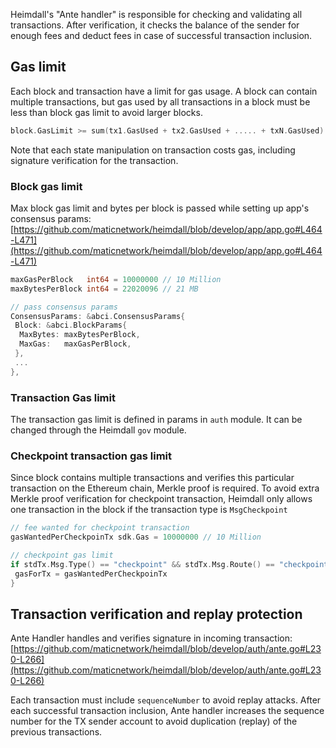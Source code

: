 Heimdall's "Ante handler" is responsible for checking and validating all transactions. After verification, it checks the balance of the sender for enough fees and deduct fees in case of successful transaction inclusion.

## Gas limit

Each block and transaction have a limit for gas usage. A block can contain multiple transactions, but gas used by all transactions in a block must be less than block gas limit to avoid larger blocks.

```go
block.GasLimit >= sum(tx1.GasUsed + tx2.GasUsed + ..... + txN.GasUsed)
```

Note that each state manipulation on transaction costs gas, including signature verification for the transaction.

### Block gas limit

Max block gas limit and bytes per block is passed while setting up app's consensus params: [https://github.com/maticnetwork/heimdall/blob/develop/app/app.go#L464-L471](https://github.com/maticnetwork/heimdall/blob/develop/app/app.go#L464-L471)

```go
maxGasPerBlock   int64 = 10000000 // 10 Million
maxBytesPerBlock int64 = 22020096 // 21 MB

// pass consensus params
ConsensusParams: &abci.ConsensusParams{
 Block: &abci.BlockParams{
  MaxBytes: maxBytesPerBlock,
  MaxGas:   maxGasPerBlock,
 },
 ...
},
```

### Transaction Gas limit

The transaction gas limit is defined in params in `auth` module. It can be changed through the Heimdall `gov` module.

### Checkpoint transaction gas limit

Since block contains multiple transactions and verifies this particular transaction on the Ethereum chain, Merkle proof is required. To avoid extra Merkle proof verification for checkpoint transaction, Heimdall only allows one transaction in the block if the transaction type is `MsgCheckpoint`

```go
// fee wanted for checkpoint transaction
gasWantedPerCheckpoinTx sdk.Gas = 10000000 // 10 Million

// checkpoint gas limit
if stdTx.Msg.Type() == "checkpoint" && stdTx.Msg.Route() == "checkpoint" {
 gasForTx = gasWantedPerCheckpoinTx
}
```

## Transaction verification and replay protection

Ante Handler handles and verifies signature in incoming transaction: [https://github.com/maticnetwork/heimdall/blob/develop/auth/ante.go#L230-L266](https://github.com/maticnetwork/heimdall/blob/develop/auth/ante.go#L230-L266)

Each transaction must include `sequenceNumber` to avoid replay attacks. After each successful transaction inclusion, Ante handler increases the sequence number for the TX sender account to avoid duplication (replay) of the previous transactions.
